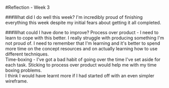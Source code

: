 #Reflection - Week 3

###What did I do well this week?
I'm incredibly proud of finishing everything this week despite my initial fears about getting it all completed. 

###What could I have done to improve?
Process over product - I need to learn to cope with this better. I really struggle with producing something I'm not proud of. I need to remember that I'm learning and it's better to spend more time on the concept resources and on actually learning how to use different techniques.  
Time-boxing - I've got a bad habit of going over the time I've set aside for each task. Sticking to process over product would help me with my time boxing problems.  
I think I would have learnt more if I had started off with an even simpler wireframe.